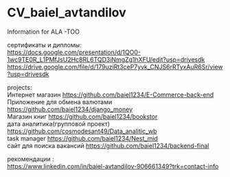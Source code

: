 # CV_baiel_avtandilov
Information for ALA -TOO

сертификаты и дипломы:     
https://docs.google.com/presentation/d/1QO0-1wc9TE0R_L1PMfJsU2Hc8RL6TQD3iNmgZg1hXFU/edit?usp=drivesdk
https://drive.google.com/file/d/179uziRt3ceP7yvk_CNJS6rRTyxAuR6Sr/view?usp=drivesdk

projects:    
Интернет магазин https://github.com/baiel1234/E-Commerce-back-end     
Приложение для обмена валютами https://github.com/baiel1234/django_money     
Магазин книг https://github.com/baiel1234/bookstor     
дата аналитика(групповой проект) https://github.com/cosmodesant49/Data_analitic_wb     
task manager https://github.com/baiel1234/Nest_mid     
сайт для поиска вакансий https://github.com/baiel1234/backend-final

рекомендации :     
https://www.linkedin.com/in/baiel-avtandilov-906661349?trk=contact-info
